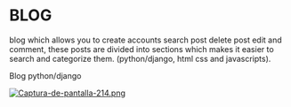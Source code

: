 # BLOG
blog which allows you to create accounts search post delete post edit and comment, these posts are divided into sections which makes it easier to search and categorize them. (python/django, html css and javascripts).

Blog python/django

[![Captura-de-pantalla-214.png](https://i.postimg.cc/MX2tQf5f/Captura-de-pantalla-214.png)](https://postimg.cc/hQs9FjHK)


